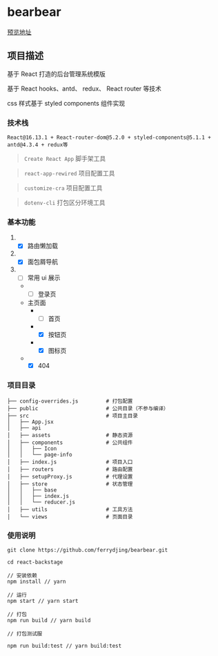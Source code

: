 # bearbear

[预览地址](https://ferrydjing.github.io/bearbear/.)

## 项目描述

基于 React 打造的后台管理系统模版

基于 React hooks、antd、 redux、 React router 等技术

css 样式基于 styled components 组件实现

### 技术栈

`React@16.13.1 + React-router-dom@5.2.0 + styled-components@5.1.1 + antd@4.3.4 + redux等`

> `Create React App` 脚手架工具

> `react-app-rewired` 项目配置工具

> `customize-cra` 项目配置工具

> `dotenv-cli` 打包区分环境工具

### 基本功能

1. - [x] 路由懒加载
2. - [x] 面包屑导航
3. - [ ] 常用 ui 展示
   - - [ ] 登录页
   - 主页面
     - - [ ] 首页
     - - [x] 按钮页
     - - [x] 图标页
   - - [x] 404

### 项目目录

```
├── config-overrides.js         # 打包配置
├── public                      # 公共目录（不参与编译）
├── src                         # 项目主目录
│   ├── App.jsx
│   ├── api
│   ├── assets                  # 静态资源
│   ├── components              # 公共组件
│   │   ├── Icon
│   │   └── page-info
│   ├── index.js                # 项目入口
│   ├── routers                 # 路由配置
│   ├── setupProxy.js           # 代理设置
│   ├── store                   # 状态管理
│   │   ├── base
│   │   ├── index.js
│   │   └── reducer.js
│   ├── utils                   # 工具方法
│   └── views                   # 页面目录

```

### 使用说明

```shell
git clone https://github.com/ferrydjing/bearbear.git

cd react-backstage

// 安装依赖
npm install // yarn

// 运行
npm start // yarn start

// 打包
npm run build // yarn build

// 打包测试服

npm run build:test // yarn build:test

```
